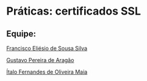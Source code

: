 # Práticas: certificados SSL

## Equipe:

[Francisco Eliésio de Sousa Silva](https://github.com/fcoeliesio)

[Gustavo Pereira de Aragão](https://github.com/McGusT99)

[Ítalo Fernandes de Oliveira Maia](https://github.com/italomaia03)
